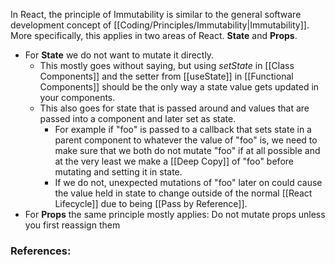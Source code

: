 In React, the principle of Immutability is similar to the general software development concept of [[Coding/Principles/Immutability|Immutability]]. More specifically, this applies in two areas of React. **State** and **Props**.

- For **State** we do not want to mutate it directly.
	- This mostly goes without saying, but using *setState* in [[Class Components]] and the setter from [[useState]] in [[Functional Components]] should be the only way a state value gets updated in your components.
	- This also goes for state that is passed around and values that are passed into a component and later set as state.
		- For example if "foo" is passed to a callback that sets state in a parent component to whatever the value of "foo" is, we need to make sure that we both do not mutate "foo" if at all possible and at the very least we make a [[Deep Copy]] of "foo" before mutating and setting it in state.
		- If we do not, unexpected mutations of "foo" later on could cause the value held in state to change outside of the normal [[React Lifecycle]] due to being [[Pass by Reference]].
- For **Props** the same principle mostly applies: Do not mutate props unless you first reassign them



### References: